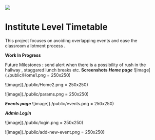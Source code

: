 ![](./public/Banner.png)
# Institute Level Timetable 

This project focuses on avoiding overlapping events and ease the classroom allotment process .  

**Work In Progress**

Future Milestones : send alert when there is a possibility of rush in the hallway , staggared lunch breaks etc. 
**Screenshots**
***Home page***
![image](./public/Home1.png = 250x250)

![image](./public/Home2.png = 250x250)

![image](./public/params.png = 250x250)

***Events page***
![image](./public/events.png = 250x250)

***Admin Login***

![image](./public/login.png = 250x250)

![image](./public/add-new-event.png = 250x250)


